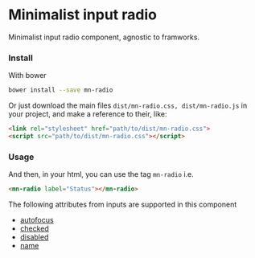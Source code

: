# Minimalist input radio

Minimalist input radio component, agnostic to framworks.

<!-- See the [demo](http://codepen.io/darlanmendonca/full/akgXQq)

[![preview demo](https://raw.githubusercontent.com/minimalist-components/mn-radio/master/sources/example/mn-radio.gif)](http://codepen.io/darlanmendonca/full/akgXQq) -->

### Install

With bower

```sh
bower install --save mn-radio
```

Or just download the main files ```dist/mn-radio.css, dist/mn-radio.js``` in your project, and make a reference to their, like:

```html
<link rel="stylesheet" href="path/to/dist/mn-radio.css">
<script src="path/to/dist/mn-radio.css"></script>
```

### Usage

And then, in your html, you can use the tag ```mn-radio``` i.e.

```html
<mn-radio label="Status"></mn-radio>
```

The following attributes from inputs are supported in this component

- [autofocus](http://www.w3schools.com/tags/att_input_autofocus.asp)
- [checked](http://www.w3schools.com/tags/att_input_checked.asp)
- [disabled](http://www.w3schools.com/tags/att_input_disabled.asp)
- [name](http://www.w3schools.com/tags/att_input_name.asp)
